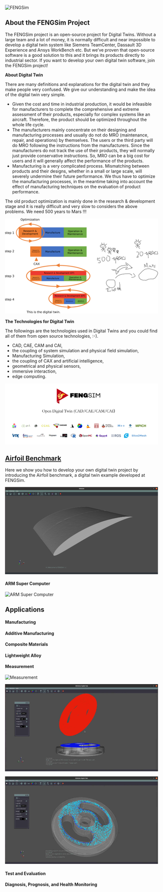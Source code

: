 ![FENGSim](images/Fengsim_logo_hi_2.png)

## About the FENGSim Project

The FENGSim project is an open-source project for Digital Twins. Without a large team and a lot of money, it is normally difficult and near impossible to develop a digital twin system like Siemens TeamCenter, Dassault 3D Experience and Ansys WorkBench etc. But we’ve proven that open-source software is a good solution to this and it brings its products directly to industrial sector. If you want to develop your own digital twin software, join the FENGSim project!

**About Digital Twin**

There are many definitions and explanations for the digital twin and they make people very confused. We give our understanding and make the idea of the digital twin very simple.

- Given the cost and time in industrial production, it would be infeasible for manufacturers to complete the comprehensive and extreme assessment of their products, especially for complex systems like an aircraft. Therefore, the product should be optimized throughout the whole life cycle. 
- The manufacturers mainly concentrate on their designing and manufacturing processes and usually do not do MRO (maintenance, repair, and operations) by themselves. The users or the third party will do MRO following the instructions from the manufacturers. Since the manufacturers do not track the use of their products, they will normally just provide conservative instructions. So, MRO can be a big cost for users and it will generally affect the performance of the products.
- Manufacturing is a very complicated process. Mismatching between products and their designs, whether in a small or large scale, will severely undermine their future performance. We thus have to optimize the manufacturing processes, in the meantime taking into account the effect of manufacturing techniques on the evaluation of product performance. 

The old product optimization is mainly done in the research & development stage and it is really difficult and very slow to considers the above problems. We need 500 years to Mars !!!

![old research way](images/dt1.png)

**The Technologies for Digital  Twin**

The followings are the technologies used in Digital Twins and you could find all of them from open source technologies, :-).

- CAD, CAE, CAM and CAI,
- the coupling of system simulation and physical field simulation,
- Manufacturing Simulation,
- the coupling of CAX and artificial intelligence,
- geometrical and physical sensors,
- immersive interaction,
- edge computing.

![open source software](images/FENGSim.png)

## [Airfoil Benchmark](https://github.com/fengsim/FENGSim-Dev/wiki/Home)

Here we show you how to develop your own digital twin project by introducing the Airfoil benchmark, a digital twin example developed at FENGSim.   

![airfoil](images/airfoil.png)

#### ARM Super Computer

![ARM Super Computer](images/Mark-1.png)

## Applications

#### Manufacturing

#### Additive Manufacturing

#### Composite Materials

#### Lightweight Alloy

#### Measurement

![Measurement](images/meas1.jpg)

![Measurement](images/meas2.jpg)

![Measurement](images/meas3.jpg)

#### Test and Evaluation

#### Diagnosis, Prognosis, and Health Monitoring

